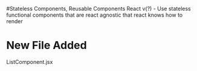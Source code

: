 #Stateless Components, Reusable Components
React v(?) - Use stateless functional components that are react agnostic that react knows how to render

# New File Added
ListComponent.jsx